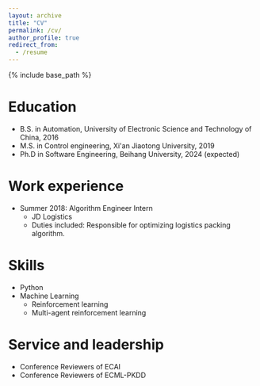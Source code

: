 ```yaml
---
layout: archive
title: "CV"
permalink: /cv/
author_profile: true
redirect_from:
  - /resume
---
```


{% include base_path %}

Education
======
* B.S. in Automation, University of Electronic Science and Technology of China, 2016
* M.S. in Control engineering, Xi'an Jiaotong University, 2019
* Ph.D in Software Engineering, Beihang University, 2024 (expected)

Work experience
======
* Summer 2018: Algorithm Engineer Intern
  * JD Logistics
  * Duties included: Responsible for optimizing logistics packing algorithm.


  
Skills
======
* Python
* Machine Learning
  * Reinforcement learning
  * Multi-agent reinforcement learning

<!-- Publications
======
  <ul>{% for post in site.publications %}
    {% include archive-single-cv.html %}
  {% endfor %}</ul>
  
Talks
======
  <ul>{% for post in site.talks %}
    {% include archive-single-talk-cv.html %}
  {% endfor %}</ul>
  
Teaching
======
  <ul>{% for post in site.teaching %}
    {% include archive-single-cv.html %}
  {% endfor %}</ul> -->
  
Service and leadership
======
* Conference Reviewers of ECAI
* Conference Reviewers of ECML-PKDD
